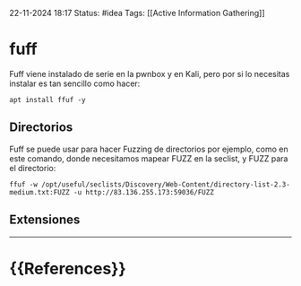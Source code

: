  22-11-2024 18:17
Status: #idea
Tags: [[Active Information Gathering]]

# fuff

Fuff viene instalado de serie en la pwnbox y en Kali, pero por si lo necesitas instalar es tan sencillo como hacer:

```
apt install ffuf -y
```

## Directorios

Fuff se puede usar para hacer Fuzzing de directorios por ejemplo, como en este comando, donde necesitamos mapear FUZZ en la seclist, y FUZZ para el directorio:

```
ffuf -w /opt/useful/seclists/Discovery/Web-Content/directory-list-2.3-medium.txt:FUZZ -u http://83.136.255.173:59036/FUZZ
```

## Extensiones

---
# {{References}}